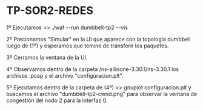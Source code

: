 # TP-SOR2-REDES


1º Ejecutamos >> ./waf --run dumbbell-tp2 --vis

2º Precionamos "Simular" en la UI que aparece con la topología dumbbell luego de (1º) y esperamos que temine de transferir los paquetes.

3º Cerramos la ventana de la UI.

4º Observamos dentro de la carpeta /ns-allinone-3.30.1/ns-3.30.1 los archivos .pcap y el archivo "configuracion.plt". 

5º Ejecutamos dentro de la carpeta de (4º) >> gnuplot configuracion.plt y buscamos el archivo "dumbbell-tp2-cwnd.png" para observar la ventana de congestión del nodo 2 para la interfaz 0.



